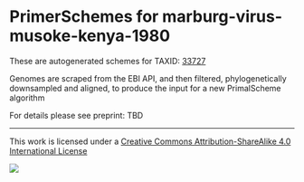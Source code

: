 # PrimerSchemes for marburg-virus-musoke-kenya-1980

These are autogenerated schemes for TAXID: [33727](https://www.ncbi.nlm.nih.gov/Taxonomy/Browser/wwwtax.cgi?mode=Info&id=33727&lvl=3&lin=f&keep=1&srchmode=1&unlock)

Genomes are scraped from the EBI API, and then filtered, phylogenetically downsampled and aligned, to produce the input for a new PrimalScheme algorithm

For details please see preprint: TBD

------------------------------------------------------------------------

This work is licensed under a [Creative Commons Attribution-ShareAlike 4.0 International License](http://creativecommons.org/licenses/by-sa/4.0/) 

![](https://i.creativecommons.org/l/by-sa/4.0/88x31.png)